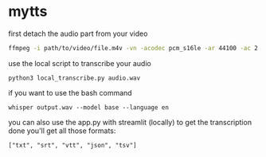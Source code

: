 # mytts

first detach the audio part from your video
```bash
ffmpeg -i path/to/video/file.m4v -vn -acodec pcm_s16le -ar 44100 -ac 2 path/to/audio/audio.wav
```

use the local script to transcribe your audio
```
python3 local_transcribe.py audio.wav
```

if you want to use the bash command
```
whisper output.wav --model base --language en
```

you can also use the app.py with streamlit (locally) to get the transcription done
you'll get all those formats: 
```
["txt", "srt", "vtt", "json", "tsv"]
```
